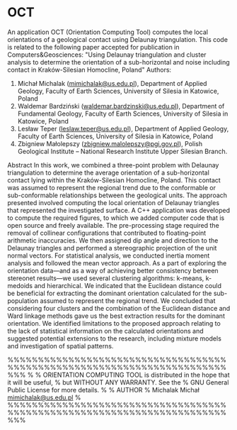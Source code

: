 # OCT
An application OCT (Orientation Computing Tool) computes the local orientations of a geological contact using Delaunay triangulation. This code is related to the following paper accepted for publication in Computers&Geosciences:
"Using Delaunay triangulation and cluster analysis to determine the orientation of a sub-horizontal and noise including contact in Kraków-Silesian Homocline, Poland"
Authors: 
1. Michał Michalak (mimichalak@us.edu.pl), Department of Applied Geology, Faculty of Earth Sciences, University of Silesia in Katowice, Poland
2. Waldemar Bardziński (waldemar.bardzinski@us.edu.pl), Department of Fundamental Geology, Faculty of Earth Sciences, University of Silesia in Katowice, Poland
3. Lesław Teper (leslaw.teper@us.edu.pl), Department of Applied Geology, Faculty of Earth Sciences, University of Silesia in Katowice, Poland
4. Zbigniew Małolepszy (zbigniew.malolepszy@pgi.gov.pl), Polish Geological Institute – National Research Institute Upper Silesian Branch.

Abstract
In this work, we combined a three-point problem with Delaunay triangulation to determine the average orientation of a sub-horizontal contact lying within the Kraków-Silesian Homocline, Poland. This contact was assumed to represent the regional trend due to the conformable or sub-conformable relationships between the geological units. The approach presented involved computing the local orientation of Delaunay triangles that represented the investigated surface. A C++ application was developed to compute the required figures, to which we added computer code that is open source and freely available. The pre-processing stage required the removal of collinear configurations that contributed to floating-point arithmetic inaccuracies. We then assigned dip angle and direction to the Delaunay triangles and performed a stereographic projection of the unit normal vectors. For statistical analysis, we conducted inertia moment analysis and followed the mean vector approach. As a part of exploring the orientation data—and as a way of achieving better consistency between stereonet results—we used several clustering algorithms: k-means, k-medoids and hierarchical. We indicated that the Euclidean distance could be beneficial for extracting the dominant orientation calculated for the sub-population assumed to represent the regional trend. We concluded that considering four clusters and the combination of the Euclidean distance and Ward linkage methods gave us the best extraction results for the dominant orientation. We identified limitations to the proposed approach relating to the lack of statistical information on the calculated orientations and suggested potential extensions to the research, including mixture models and investigation of spatial patterns.




%%%%%%%%%%%%%%%%%%%%%%%%%%%%%%%%%%%%%%%%%%%%%%%%%%%%%%%%%%%%%%%%%%%%%%%%%%%
%
%   ORIENTATION COMPUTING TOOL is distributed in the hope that it will be useful,
%   but WITHOUT ANY WARRANTY.  See the
%   GNU General Public License for more details.
%
% AUTHOR
%   Michalak Michał  mimichalak@us.edu.pl
%
%%%%%%%%%%%%%%%%%%%%%%%%%%%%%%%%%%%%%%%%%%%%%%%%%%%%%%%%%%%%%%%%%%%%%%%%%%%

